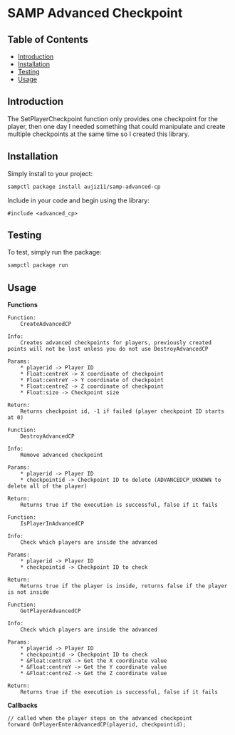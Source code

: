 # SAMP Advanced Checkpoint

## Table of Contents

* [Introduction](#introduction)
* [Installation](#Installation)
* [Testing](#testing)
* [Usage](#usage)

## Introduction

The SetPlayerCheckpoint function only provides one checkpoint for the player, then one day I needed something that could manipulate and create multiple checkpoints at the same time so I created this library.

## Installation

Simply install to your project:

```bash
sampctl package install aujiz11/samp-advanced-cp
```

Include in your code and begin using the library:

```pawn
#include <advanced_cp>
```

## Testing

<!--
	Depending on whether your package is tested via in-game "demo tests" or
	y_testing unit-tests, you should indicate to readers what to expect below here.
-->

To test, simply run the package:

```bash
sampctl package run
```

## Usage

**Functions**
```
Function:
	CreateAdvancedCP

Info:
	Creates advanced checkpoints for players, previously created points will not be lost unless you do not use DestroyAdvancedCP

Params:
    * playerid -> Player ID
    * Float:centreX -> X coordinate of checkpoint
    * Float:centreY -> Y coordinate of checkpoint
    * Float:centreZ -> Z coordinate of checkpoint
    * Float:size -> Checkpoint size

Return:
    Returns checkpoint id, -1 if failed (player checkpoint ID starts at 0)

Function:
	DestroyAdvancedCP

Info:
	Remove advanced checkpoint

Params:
    * playerid -> Player ID
    * checkpointid -> Checkpoint ID to delete (ADVANCEDCP_UKNOWN to delete all of the player)

Return:
    Returns true if the execution is successful, false if it fails

Function:
	IsPlayerInAdvancedCP

Info:
	Check which players are inside the advanced 
    
Params:
    * playerid -> Player ID
    * checkpointid -> Checkpoint ID to check

Return:
    Returns true if the player is inside, returns false if the player is not inside

Function:
	GetPlayerAdvancedCP

Info:
	Check which players are inside the advanced 
    
Params:
    * playerid -> Player ID
    * checkpointid -> Checkpoint ID to check
    * &Float:centreX -> Get the X coordinate value
    * &Float:centreY -> Get the Y coordinate value
    * &Float:centreZ -> Get the Z coordinate value

Return:
    Returns true if the execution is successful, false if it fails
```

**Callbacks**
```
// called when the player steps on the advanced checkpoint
forward OnPlayerEnterAdvancedCP(playerid, checkpointid);
```